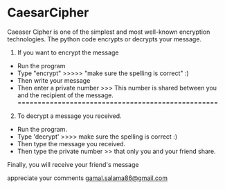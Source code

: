 # CaesarCipher
Caeaser Cipher is one of the simplest and most well-known encryption technologies.
The python code encrypts or decrypts your message.
1. If you want to encrypt the message
  * Run the program
  * Type "encrypt" >>>>> "make sure the spelling is correct" :)
  * Then write your message
  * Then enter a private number >>> This number is shared between you and the recipient of the message.
==================================================
2. To decrypt a message you received.
  * Run the program.
  * Type 'decrypt' >>>> make sure the spelling is correct :)
  * Then type the message you received.
  * Then type the private number >> that only you and your friend share.

Finally, you will receive your friend's message

appreciate your comments
gamal.salama86@gmail.com

